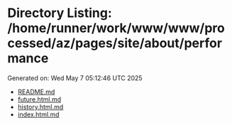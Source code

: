# Directory Listing: /home/runner/work/www/www/processed/az/pages/site/about/performance
Generated on: Wed May  7 05:12:46 UTC 2025

- [README.md](README.md)
- [future.html.md](future.html.md)
- [history.html.md](history.html.md)
- [index.html.md](index.html.md)
